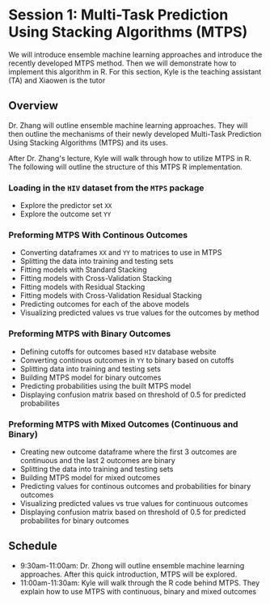 # Session 1: Multi-Task Prediction Using Stacking Algorithms (MTPS)
We will introduce ensemble machine learning approaches and introduce the recently developed MTPS method. Then we will demonstrate how to implement this algorithm in R. For this section, Kyle is the teaching assistant (TA) and Xiaowen is the tutor

## Overview
Dr. Zhang will outline ensemble machine learning approaches. They will then outline the mechanisms of their newly developed Multi-Task Prediction Using Stacking Algorithms (MTPS) and its uses.

After Dr. Zhang's lecture, Kyle will walk through how to utilize MTPS in R. The following will outline the structure of this MTPS R implementation.

### Loading in the `HIV` dataset from the `MTPS` package
- Explore the predictor set `XX`
- Explore the outcome set `YY`

### Preforming MTPS With Continous Outcomes
- Converting dataframes `XX` and `YY` to matrices to use in MTPS
- Splitting the data into training and testing sets
- Fitting models with Standard Stacking
- Fitting models with Cross-Validation Stacking
- Fitting models with Residual Stacking
- Fitting models with Cross-Validation Residual Stacking
- Predicting outcomes for each of the above models
- Visualizing predicted values vs true values for the outcomes by method

### Preforming MTPS with Binary Outcomes
 - Defining cutoffs for outcomes based `HIV` database website
 - Converting continous outcomes in `YY` to binary based on cutoffs
 - Splitting data into training and testing sets
 - Building MTPS model for binary outcomes
 - Predicting probabilities using the built MTPS model
 - Displaying confusion matrix based on threshold of 0.5 for predicted probabilites

### Preforming MTPS with Mixed Outcomes (Continuous and Binary)
- Creating new outcome dataframe where the first 3 outcomes are continuous and the last 2 outcomes are binary
- Splitting the data into training and testing sets
- Building MTPS model for mixed outcomes
- Predicting values for continous outcomes and probabilities for binary outcomes
- Visualizing predicted values vs true values for continuous outcomes
- Displaying confusion matrix based on threshold of 0.5 for predicted probabilites for binary outcomes

## Schedule
- 9:30am-11:00am: Dr. Zhong will outline ensemble machine learning approaches. After this quick introduction, MTPS will be explored.
- 11:00am-11:30am: Kyle will walk through the R code behind MTPS. They explain how to use MTPS with continuous, binary and mixed outcomes
